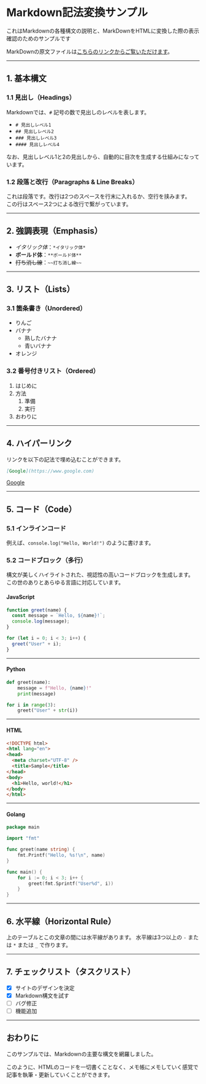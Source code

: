 # Markdown記法変換サンプル

これはMarkdownの各種構文の説明と、MarkDownをHTMLに変換した際の表示確認のためのサンプルです

MarkDownの原文ファイルは[こちらのリンクからご覧いただけます](https://raw.githubusercontent.com/yuichi-853/md-site/refs/heads/main/articles/article1.md)。

---

## 1. 基本構文

### 1.1 見出し（Headings）

Markdownでは、`#` 記号の数で見出しのレベルを表します。

- `# 見出しレベル1`
- `## 見出しレベル2`
- `### 見出しレベル3`
- `#### 見出しレベル4`

なお、見出しレベル1と2の見出しから、自動的に目次を生成する仕組みになっています。

### 1.2 段落と改行（Paragraphs & Line Breaks）

これは段落です。改行は2つのスペースを行末に入れるか、空行を挟みます。  
この行はスペース2つによる改行で繋がっています。

---

## 2. 強調表現（Emphasis）

- *イタリック体*：`*イタリック体*`
- **ボールド体**：`**ボールド体**`
- ~~打ち消し線~~：`~~打ち消し線~~`

---

## 3. リスト（Lists）

### 3.1 箇条書き（Unordered）

- りんご
- バナナ
  - 熟したバナナ
  - 青いバナナ
- オレンジ

### 3.2 番号付きリスト（Ordered）

1. はじめに
2. 方法
   1. 準備
   2. 実行
3. おわりに

---

## 4. ハイパーリンク

リンクを以下の記法で埋め込むことができます。

```md
[Google](https://www.google.com)
```

[Google](https://www.google.com)

---

## 5. コード（Code）

### 5.1 インラインコード

例えば、`console.log("Hello, World!")` のように書けます。

### 5.2 コードブロック（多行）

構文が美しくハイライトされた、視認性の高いコードブロックを生成します。  
この世のありとあらゆる言語に対応しています。

#### JavaScript

```javascript
function greet(name) {
  const message = `Hello, ${name}!`;
  console.log(message);
}

for (let i = 0; i < 3; i++) {
  greet("User" + i);
}
````

---

#### Python

```python
def greet(name):
    message = f"Hello, {name}!"
    print(message)

for i in range(3):
    greet("User" + str(i))
```

---

#### HTML

```html
<!DOCTYPE html>
<html lang="en">
<head>
  <meta charset="UTF-8" />
  <title>Sample</title>
</head>
<body>
  <h1>Hello, world!</h1>
</body>
</html>
```

---

#### Golang

```go
package main

import "fmt"

func greet(name string) {
    fmt.Printf("Hello, %s!\n", name)
}

func main() {
    for i := 0; i < 3; i++ {
        greet(fmt.Sprintf("User%d", i))
    }
}
```

---

## 6. 水平線（Horizontal Rule）

上のテーブルとこの文章の間には水平線があります。
水平線は3つ以上の `-` または `*` または `_` で作ります。

---

## 7. チェックリスト（タスクリスト）

* [x] サイトのデザインを決定
* [x] Markdown構文を試す
* [ ] バグ修正
* [ ] 機能追加

---

## おわりに

このサンプルでは、Markdownの主要な構文を網羅しました。

このように、HTMLのコードを一切書くことなく、メモ帳にメモしていく感覚で記事を執筆・更新していくことができます。
